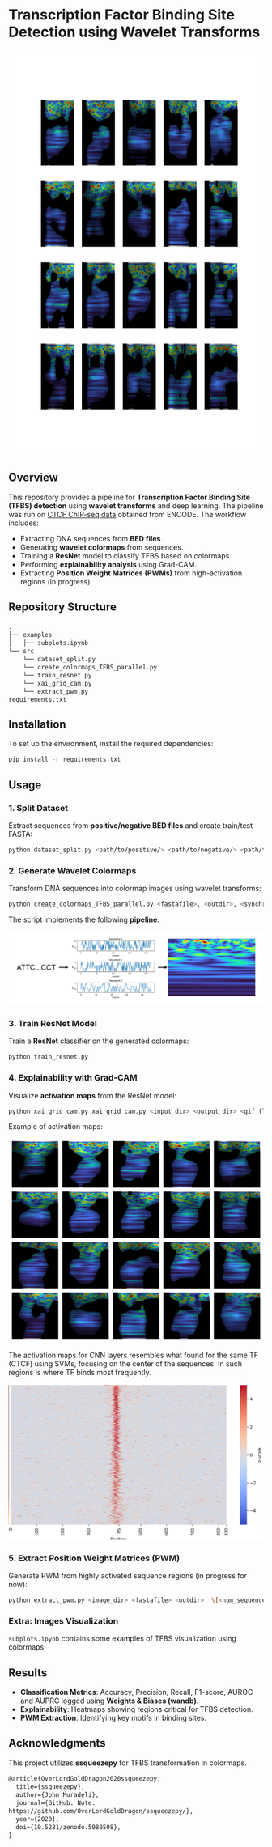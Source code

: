 # &#x20;Transcription Factor Binding Site Detection using Wavelet Transforms
<img src="images/layers_activations.gif" alt="drawing" width="1000" height="800"/>

## Overview

This repository provides a pipeline for **Transcription Factor Binding Site (TFBS) detection** using **wavelet transforms** and deep learning. The pipeline was run on [CTCF ChIP-seq data](https://www.encodeproject.org/files/ENCFF796WRU/) obtained from ENCODE. The workflow includes:

- Extracting DNA sequences from **BED files**.
- Generating **wavelet colormaps** from sequences.
- Training a **ResNet** model to classify TFBS based on colormaps.
- Performing **explainability analysis** using Grad-CAM.
- Extracting **Position Weight Matrices (PWMs)** from high-activation regions (in progress).

## Repository Structure

```
.
├── examples
│   ├── subplots.ipynb
└── src
    └── dataset_split.py
    └── create_colormaps_TFBS_parallel.py
    └── train_resnet.py
    └── xai_grid_cam.py
    └── extract_pwm.py
requirements.txt
```

## Installation

To set up the environment, install the required dependencies:

```bash
pip install -r requirements.txt
```

## Usage

### 1. Split Dataset

Extract sequences from **positive/negative BED files** and create train/test FASTA:

```bash
python dataset_split.py <path/to/positive/> <path/to/negative/> <path/to/genome.fa>
```

### 2. Generate Wavelet Colormaps

Transform DNA sequences into colormap images using wavelet transforms:

```bash
python create_colormaps_TFBS_parallel.py <fastafile>, <outdir>, <synchrosqueeze>, <prefix>, <threshold>, <num_workers>
```
The script implements the following **pipeline**:

![pipeline](images/pipeline_TFBS.png)

### 3. Train ResNet Model

Train a **ResNet** classifier on the generated colormaps:

```bash
python train_resnet.py
```

### 4. Explainability with Grad-CAM

Visualize **activation maps** from the ResNet model:

```bash
python xai_grid_cam.py xai_grid_cam.py <input_dir> <output_dir> <gif_flag> \[<max_sequences>\] \[<gif_output_dir>\]
```

Example of activation maps:

![Activation maps](images/Layer_2_subplots.png)

The activation maps for CNN layers resembles what found for the same TF (CTCF) using SVMs, focusing on the center of the sequences.
In such regions is where TF binds most frequently.

![Activation maps SVM](images/CTCF_SVM_heatmap.png)



### 5. Extract Position Weight Matrices (PWM)

Generate PWM from highly activated sequence regions (in progress for now):

```bash
python extract_pwm.py <image_dir> <fastafile> <outdir>  \[<num_sequences>\]
```

### Extra: Images Visualization

`subplots.ipynb` contains some examples of TFBS visualization using colormaps.

## Results

- **Classification Metrics**: Accuracy, Precision, Recall, F1-score, AUROC and AUPRC logged using **Weights & Biases (wandb)**.
- **Explainability**: Heatmaps showing regions critical for TFBS detection.
- **PWM Extraction**: Identifying key motifs in binding sites.

## Acknowledgments

This project utilizes **ssqueezepy** for TFBS transformation in colormaps.

```
@article{OverLordGoldDragon2020ssqueezepy,
  title={ssqueezepy},
  author={John Muradeli},
  journal={GitHub. Note: https://github.com/OverLordGoldDragon/ssqueezepy/},
  year={2020},
  doi={10.5281/zenodo.5080508},
}
```

